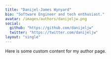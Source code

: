 ```yaml
---
title: "Danijel-James Wynyard"
bio: "Software Engineer and tech enthusiast."
avatar: /images/authors/danijeljw.png
social:
  github: "https://github.com/danijeljw"
  twitter: "https://twitter.com/danijeljw"
layout: "single"
---
```


Here is some custom content for my author page.
